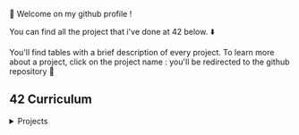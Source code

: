 :wave: Welcome on my github profile !

You can find all the project that i've done at 42 below. :arrow_down:

You'll find tables with a brief description of every project. To learn more about a project, click on the project name : you'll be redirected to the github repository :file_folder:

## 42 Curriculum

<details>
<summary>Projects</summary>

| Project                                                       | How cool ?                         | How difficult ?         | Has a great README ? | Language   | Goal                                                                              |
|---------------------------------------------------------------|------------------------------------|-------------------------|----------------------|------------|-----------------------------------------------------------------------------------|
| [minitalk](https://github.com/noctuelles/42-minitalk)         | :star: :star: :star: :star:        | :anger: :anger:         | :heavy_check_mark:   | C          | Discovering UNIX signals & bitwise.                                               |
| [fdf](https://github.com/noctuelles/42-fdf)                   | :star: :star: :star: :star: :star: | :anger: :anger: :anger: | :heavy_check_mark:   | C          | First step in computer graphic projection with the MiniLibX.                      |
| [ft_printf](https://github.com/noctuelles/42-printf)          | :star: :star: :star:               | :anger: :anger:         | :heavy_check_mark:   | C          | How about recoding the libc standard function printf ? The bonuses are formative. |
| [get_next_line](https://github.com/noctuelles/42-gnl)         | :star: :star: :star:               | :anger: :anger:         | :x:                  | C          | Read file descriptor, process data, return a line, repeat.                        |
| [libft](https://github.com/noctuelles/42-libft)               | :star: :star:                      | :anger:                 | :x:                  | C          | Your first C library. Your companion for the common-core.                         |
| [born2beroot](https://github.com/noctuelles/42-born2beroot)   | :star:                             | :anger:                 | :x:                  | Shell, CLI | Diving system administration using Debian / CentOS.                               |
| [push_swap](https://github.com/noctuelles/42-push_swap)       | :star: :star: :star: :star:        | :anger: :anger: :anger: | :heavy_check_mark:   | C          | Sorting an array of integer with the least move using push_swap instruction set.  |

### Rush

Rushes are weekend project that starts Friday at 8:42pm and ends Sunday at 11:42pm.

Subjects are usually hard and requieres a lot of investment : they can asks you to re-create a Space Invader game in your terminal using C/C++, create a Connect4 AI, or use a 30 years old forgotten language like YASL (no this is not Yet Another Scripting Language, you won't find any documentation on the web..) to display encrypted image on your terminal.

I loved them all, and i hope the pedadogy of 42 Paris (or even around the world) will maintain these exercices : they provide essential challenges to keep us outside our confort zone.

You can find below all the rush that i did.

|       Name       |          How cool ?         | Language |          Grade         |                                                      Description                                                      |
|:----------------:|:---------------------------:|:--------:|:----------------------:|:---------------------------------------------------------------------------------------------------------------------:|
|    **Libunit**   |     :star: :star: :star:    |     C    | 114 :heavy_check_mark: |                                   _Making a unit-test framework in C using fork()._                                   |
|     **AlCu**     |     :star: :star: :star:    |     C    | 102 :heavy_check_mark: |                                  _Creating a nim misere game and making a small AI._                                  |
| **Wong kar Wai** |     :star: :star: :star:    |     C    | 115 :heavy_check_mark: |                                    _A 2048 game in the terminal using libncurses._                                    |
|     **Yasl**     | :star: :star: :star: :star: |   YASL   | 100 :heavy_check_mark: | _Solving a set of exercices and creating a script that decodes Base64 encoded images and display it on the terminal._ |
|    **Wordle**    |     :star: :star: :star:    |  Python  | 100 :heavy_check_mark: |                                    _Re-creating the famous game wordle in Python._                                    |
|   **Connect4**   | :star: :star: :star: :star: |     C    | 100 :heavy_check_mark: |       _A connect4 game in the terminal with a powerful AI using the minimax algorithm with Alpha Beta pruning._       |

</details>
